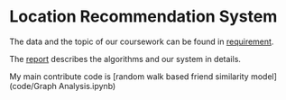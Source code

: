 # Location Recommendation System

The data and the topic of our coursework can be found in [requirement](2021课程设计.docx).

The [report](机器学习大作业——推荐算法.pdf) describes the algorithms and our system in details.

My main contribute code is [random walk based friend similarity model](code/Graph Analysis.ipynb)
